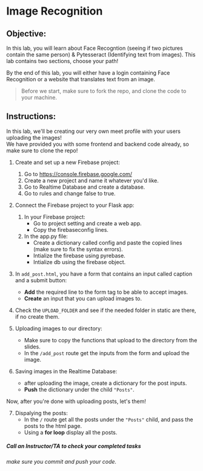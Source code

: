 # Image Recognition

## Objective: 
In this lab, you will learn about Face Recogntion (seeing if two pictures contain the same person) & Pytesseract (Identifying text from images). This lab contains two sections, choose your path!  

By the end of this lab, you will either have a login containing Face Recognition or a website that translates text from an image.  

> Before we start, make sure to fork the repo, and clone the code to your machine.


## Instructions:

In this lab, we'll be creating our very own meet profile with your users uploading the images!  
We have provided you with some frontend and backend code already, so make sure to clone the repo!  

1. Create and set up a new Firebase project:
    1. Go to https://console.firebase.google.com/
    2. Create a new project and name it whatever you'd like.
    3. Go to Realtime Database and create a database.
    4. Go to rules and change false to true.

2. Connect the Firebase project to your Flask app:
    1. In your Firebase project:
        - Go to project setting and create a web app.
        - Copy the firebaseconfig lines.
    2. In the app.py file:
        - Create a dictionary called config and paste the copied lines (make sure to fix the syntax errors).
        - Intialize the firebase using pyrebase.
        - Intialize db using the firebase object.

3. In `add_post.html`, you have a form that contains an input called caption and a submit button:
    - **Add** the required line to the form tag to be able to accept images.
    - **Create** an input that you can upload images to.
        
4. Check the `UPLOAD_FOLDER` and see if the needed folder in static are there, if no create them.

5. Uploading images to our directory:
    - Make sure to copy the functions that upload to the directory from the slides.
    - In the `/add_post` route get the inputs from the form and upload the image.

6. Saving images in the Realtime Database:
    - after uploading the image, create a dictionary for the post inputs.
    - **Push** the dictionary under the child `"Posts"`.

Now, after you're done with uploading posts, let's them!

7. Dispalying the posts:
    - In the `/` route get all the posts under the `"Posts"` child, and pass the posts to the html page.
    - Using a **for loop** display all the posts.


##### Call an Instructor/TA to check your completed tasks
 
###### make sure you commit and push your code.



